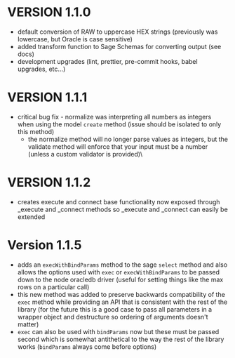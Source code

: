 # VERSION 1.1.0
- default conversion of RAW to uppercase HEX strings (previously was lowercase, but Oracle is case sensitive)
- added transform function to Sage Schemas for converting output (see docs)
- development upgrades (lint, prettier, pre-commit hooks, babel upgrades, etc...)

# VERSION 1.1.1
- critical bug fix - normalize was interpreting all numbers as integers when using the model `create` method (issue should be isolated to only this method)
    - the normalize method will no longer parse values as integers, but the validate method will enforce that your input must be a number (unless a custom validator is provided)\

# VERSION 1.1.2
- creates execute and connect base functionality now exposed through _execute and _connect methods so _execute and _connect can easily be extended

# Version 1.1.5
- adds an `execWithBindParams` method to the sage `select` method and also allows the options used with `exec` or `execWithBindParams` to be passed down to the node oracledb driver (useful for setting things like the max rows on a particular call)
- this new method was added to preserve backwards compatibility of the `exec` method while providing an API that is consistent with the rest of the library (for the future this is a good case to pass all parameters in a wrapper object and destructure so ordering of arguments doesn't matter)
- `exec` can also be used with `bindParams` now but these must be passed second which is somewhat antithetical to the way the rest of the library works (`bindParams` always come before options)